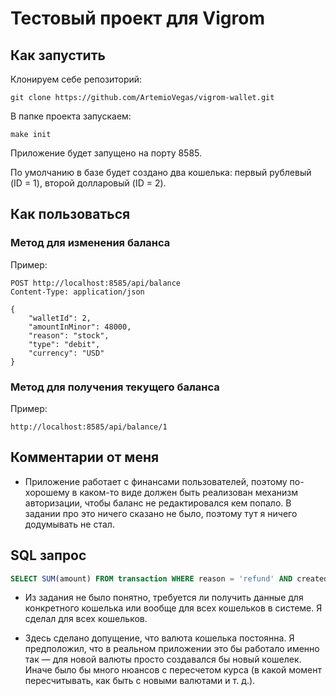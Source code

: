 # Тестовый проект для Vigrom

## Как запустить

Клонируем себе репозиторий:

```
git clone https://github.com/ArtemioVegas/vigrom-wallet.git
```

В папке проекта запускаем:

```
make init
```

Приложение будет запущено на порту 8585.

По умолчанию в базе будет создано два кошелька: первый рублевый (ID = 1), второй долларовый (ID = 2).

## Как пользоваться

### Метод для изменения баланса

Пример:

```
POST http://localhost:8585/api/balance
Content-Type: application/json

{
    "walletId": 2,
    "amountInMinor": 48000,
    "reason": "stock",
    "type": "debit",
    "currency": "USD"
}
```

### Метод для получения текущего баланса

Пример:

```
http://localhost:8585/api/balance/1
```

## Комментарии от меня

* Приложение работает с финансами пользователей, поэтому по-хорошему в каком-то виде должен быть реализован механизм авторизации, чтобы баланс не редактировался кем попало. В задании про это ничего сказано не было, поэтому тут я ничего додумывать не стал.

## SQL запрос

```SQL
SELECT SUM(amount) FROM transaction WHERE reason = 'refund' AND created_at > NOW() - interval '7 days';
```

* Из задания не было понятно, требуется ли получить данные для конкретного кошелька или вообще для всех кошельков в системе. Я сделал для всех кошельков.

* Здесь сделано допущение, что валюта кошелька постоянна. Я предположил, что в реальном приложении это бы работало именно так — для новой валюты просто создавался бы новый кошелек. Иначе было бы много нюансов с пересчетом курса (в какой момент пересчитывать, как быть с новыми валютами и т. д.).   
